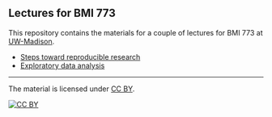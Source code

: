 ## Lectures for BMI 773

This repository contains the materials for a couple of lectures for
BMI 773 at
[UW-Madison](https://wisc.edu).

- [Steps toward reproducible
  research](https://kbroman.org/BMI773/steps2rr.pdf)
- [Exploratory data analysis](https://kbroman.org/BMI773/eda.pdf)

---

The material is licensed under
[CC BY](https://creativecommons.org/licenses/by/3.0/).

[![CC BY](https://i.creativecommons.org/l/by/3.0/88x31.png)](https://creativecommons.org/licenses/by/3.0/)
